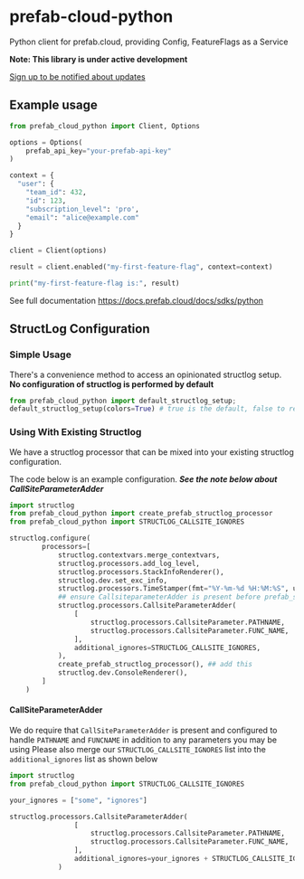 # prefab-cloud-python

Python client for prefab.cloud, providing Config, FeatureFlags as a Service

**Note: This library is under active development**

[Sign up to be notified about updates](https://forms.gle/2qsjMFvjGnkTnA9T8)

## Example usage

```python
from prefab_cloud_python import Client, Options

options = Options(
    prefab_api_key="your-prefab-api-key"
)

context = {
  "user": {
    "team_id": 432,
    "id": 123,
    "subscription_level": 'pro',
    "email": "alice@example.com"
  }
}

client = Client(options)

result = client.enabled("my-first-feature-flag", context=context)

print("my-first-feature-flag is:", result)
```

See full documentation https://docs.prefab.cloud/docs/sdks/python

## StructLog Configuration

### Simple Usage

There's a convenience method to access an opinionated structlog setup. **No configuration of structlog is performed by default**

```python
from prefab_cloud_python import default_structlog_setup;
default_structlog_setup(colors=True) # true is the default, false to remove ANSI color codes
```

### Using With Existing Structlog

We have a structlog processor that can be mixed into your existing structlog configuration.

The code below is an example configuration. **_See the note below about CallSiteParameterAdder_**

```python
import structlog
from prefab_cloud_python import create_prefab_structlog_processor
from prefab_cloud_python import STRUCTLOG_CALLSITE_IGNORES

structlog.configure(
        processors=[
            structlog.contextvars.merge_contextvars,
            structlog.processors.add_log_level,
            structlog.processors.StackInfoRenderer(),
            structlog.dev.set_exc_info,
            structlog.processors.TimeStamper(fmt="%Y-%m-%d %H:%M:%S", utc=False),
            ## ensure CallsiteparameterAdder is present before prefab_structlog_processor
            structlog.processors.CallsiteParameterAdder(
                [
                    structlog.processors.CallsiteParameter.PATHNAME,
                    structlog.processors.CallsiteParameter.FUNC_NAME,
                ],
                additional_ignores=STRUCTLOG_CALLSITE_IGNORES,
            ),
            create_prefab_structlog_processor(), ## add this
            structlog.dev.ConsoleRenderer(),
        ]
    )
```

#### CallSiteParameterAdder

We do require that `CallSiteParameterAdder` is present and configured to handle `PATHNAME` and `FUNCNAME` in addition to any parameters you may be using
Please also merge our `STRUCTLOG_CALLSITE_IGNORES` list into the `additional_ignores` list as shown below

```python
import structlog
from prefab_cloud_python import STRUCTLOG_CALLSITE_IGNORES

your_ignores = ["some", "ignores"]

structlog.processors.CallsiteParameterAdder(
                [
                    structlog.processors.CallsiteParameter.PATHNAME,
                    structlog.processors.CallsiteParameter.FUNC_NAME,
                ],
                additional_ignores=your_ignores + STRUCTLOG_CALLSITE_IGNORES,
            )
```
